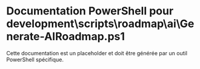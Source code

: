 # Documentation PowerShell pour development\scripts\roadmap\ai\Generate-AIRoadmap.ps1

Cette documentation est un placeholder et doit être générée par un outil PowerShell spécifique.
